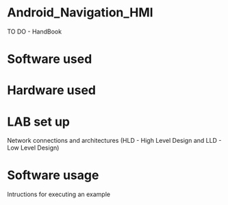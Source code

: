 # Android_Navigation_HMI

TO DO - HandBook

# Software used

# Hardware used

# LAB set up
Network connections and architectures (HLD - High Level Design and LLD - Low Level Design)

# Software usage
Intructions for executing an example

